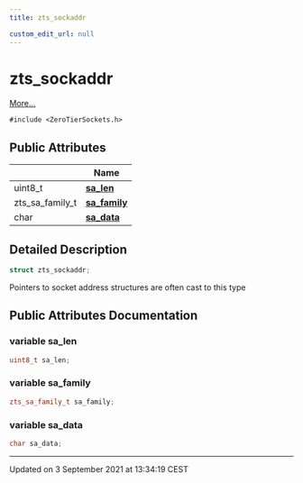 ```yaml
---
title: zts_sockaddr

custom_edit_url: null
---
```


# zts_sockaddr



 [More...](#detailed-description)


`#include <ZeroTierSockets.h>`

## Public Attributes

|                | Name           |
| -------------- | -------------- |
| uint8_t | **[sa_len](/autogen/libzt/classes/structzts__sockaddr.md#variable-sa_len)**  |
| zts_sa_family_t | **[sa_family](/autogen/libzt/classes/structzts__sockaddr.md#variable-sa_family)**  |
| char | **[sa_data](/autogen/libzt/classes/structzts__sockaddr.md#variable-sa_data)**  |

## Detailed Description

```cpp
struct zts_sockaddr;
```


Pointers to socket address structures are often cast to this type 

## Public Attributes Documentation

### variable sa_len

```cpp
uint8_t sa_len;
```


### variable sa_family

```cpp
zts_sa_family_t sa_family;
```


### variable sa_data

```cpp
char sa_data;
```


-------------------------------

Updated on  3 September 2021 at 13:34:19 CEST